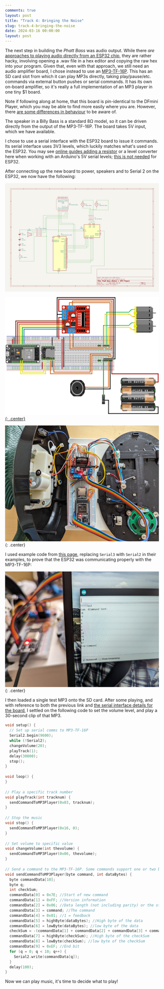 ```yaml
---
comments: true
layout: post
title: "Track 4: Bringing the Noise"
slug: track-4-bringing-the-noise
date: 2024-03-16 00:00:00
layout: post
---
```


The next step in building the *Phatt Bass* was audio output. While there *are* [approaches to playing audio directly from an ESP32 chip](https://www.hackster.io/electronicsworkshop111/esp-32-based-audio-player-6a6bee), they are rather hacky, involving opening a .wav file in a hex editor and copying the raw hex into your program. Given that, even with that approach, we still need an audio amplifier board, I chose instead to use an [MP3-TF-16P](https://www.aliexpress.com/i/1005004349864122.html). This has an SD card slot from which it can play MP3s directly, taking play/pause/etc. commands via external button pushes or serial commands. It has its own on-board amplifier, so it's really a full implementation of an MP3 player in one tiny $1 board.

<div class="notes"><p>Note if following along at home, that this board is pin-identical to the DFmini Player, which you may be able to find more easily where you are. However, there <a href="http://digitaltown.co.uk/components17dfminiplayer.php">are some differences in behaviour</a> to be aware of.</p></div>

The speaker in a Billy Bass is a standard 8Ω model, so it can be driven directly from the output of the MP3-TF-16P. The board takes 5V input, which we have available.

I chose to use a serial interface with the ESP32 board to issue it commands. Its serial interface uses 3V3 levels, which luckily matches what's used on the ESP32. You may see [online guides adding a resistor](https://www.instructables.com/Tutorial-of-MP3-TF-16P/) or a level converter here when working with an Arduino's 5V serial levels; [this is not needed](https://forum.arduino.cc/t/esp32-and-dfplayer-mini-mp3-player/1008766/10) for ESP32.

After connecting up the new board to power, speakers and to Serial 2 on the ESP32, we now have the following:

<div class="breakout-full-width"><center><a href="/img/projects/big-mouth-phatt-bass/schematic-motors-mp3.png">
<img src="/img/projects/big-mouth-phatt-bass/schematic-motors-mp3.png" alt="Schematic"/></a>
</center></div>

[![Breadboard layout diagram](/img/projects/big-mouth-phatt-bass/fritzing-motors-audio_bb.png){: .center}](/img/projects/big-mouth-phatt-bass/fritzing-motors-audio_bb.png)

![A breadboard and a mess of wiring connected to two halves of a Billy Bass](/img/projects/big-mouth-phatt-bass/10.jpg){: .center}

I used example code from [this page](http://digitaltown.co.uk/components17dfminiplayer.php), replacing `Serial3` with `Serial2` in their examples, to prove that the ESP32 was communicating properly with the MP3-TF-16P:

![A photo of a screen showing a serial monitor window with some debug information, and the project in the background](/img/projects/big-mouth-phatt-bass/11.jpg){: .center}

I then loaded a single test MP3 onto the SD card. After some playing, and with reference to both the previous link and [the serial interface details for the board](https://cahamo.delphidabbler.com/resources/dfplayer-mini), I settled on the following code to set the volume level, and play a 30-second clip of that MP3.

```cpp
void setup() {
  // Set up serial comms to MP3-TF-16P
  Serial2.begin(9600);
  while (!Serial2);
  changeVolume(20);
  playTrack(1);
  delay(30000);
  stop();
}

void loop() {
}

// Play a specific track number
void playTrack(int tracknum) {
  sendCommandToMP3Player(0x03, tracknum);
}

// Stop the music
void stop() {
  sendCommandToMP3Player(0x16, 0);
}

// Set volume to specific value
void changeVolume(int thevolume) {
  sendCommandToMP3Player(0x06, thevolume);
}

// Send a command to the MP3-TF-16P. Some commands support one or two bytes of data
void sendCommandToMP3Player(byte command, int dataBytes) {
  byte commandData[10];
  byte q;
  int checkSum;
  commandData[0] = 0x7E; //Start of new command
  commandData[1] = 0xFF; //Version information
  commandData[2] = 0x06; //Data length (not including parity) or the start and version
  commandData[3] = command; //The command
  commandData[4] = 0x01; //1 = feedback
  commandData[5] = highByte(dataBytes); //High byte of the data
  commandData[6] = lowByte(dataBytes); //low byte of the data
  checkSum = -(commandData[1] + commandData[2] + commandData[3] + commandData[4] + commandData[5] + commandData[6]);
  commandData[7] = highByte(checkSum); //High byte of the checkSum
  commandData[8] = lowByte(checkSum); //low byte of the checkSum
  commandData[9] = 0xEF; //End bit
  for (q = 0; q < 10; q++) {
    Serial2.write(commandData[q]);
  }
  delay(100);
}
```

Now we can play music, it's time to decide what to play!
